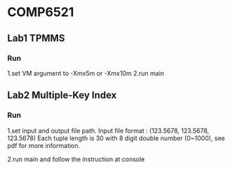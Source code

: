 # COMP6521
## Lab1 TPMMS
### Run
1.set VM argument to -Xmx5m or -Xmx10m
2.run main

## Lab2 Multiple-Key Index
### Run
1.set input and output file path. Input file format : (123.5678, 123.5678, 123.5678) Each tuple length is 30 with 8 digit double number (0~1000), see pdf for more information.

2.run main and follow the instruction at console

